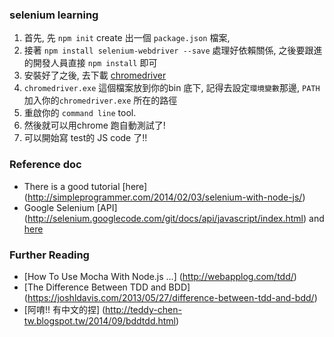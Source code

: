 ### selenium learning
1. 首先, 先 `npm init` create 出一個 `package.json` 檔案,
2. 接著 `npm install selenium-webdriver --save` 處理好依賴關係, 之後要跟進的開發人員直接 `npm install` 即可
3. 安裝好了之後, 去下載 [chromedriver](http://chromedriver.storage.googleapis.com/index.html)
4. `chromedriver.exe` 這個檔案放到你的bin 底下, 記得去設定`環境變數`那邊, `PATH` 加入你的`chromedriver.exe`  所在的路徑
5. 重啟你的 `command line` tool.
6. 然後就可以用chrome 跑自動測試了!
7. 可以開始寫 test的 JS code 了!!

### Reference doc
- There is a good tutorial [here] (http://simpleprogrammer.com/2014/02/03/selenium-with-node-js/)
- Google Selenium [API] (http://selenium.googlecode.com/git/docs/api/javascript/index.html) and [here](https://code.google.com/p/selenium/wiki/WebDriverJs)

### Further Reading
- [How To Use Mocha With Node.js ...] (http://webapplog.com/tdd/)
- [The Difference Between TDD and BDD] (https://joshldavis.com/2013/05/27/difference-between-tdd-and-bdd/)
- [阿唷!! 有中文的捏] (http://teddy-chen-tw.blogspot.tw/2014/09/bddtdd.html)
